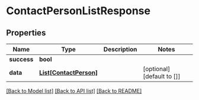 # ContactPersonListResponse

## Properties
Name | Type | Description | Notes
------------ | ------------- | ------------- | -------------
**success** | **bool** |  | 
**data** | [**List[ContactPerson]**](ContactPerson.md) |  | [optional] [default to []]

[[Back to Model list]](../README.md#documentation-for-models) [[Back to API list]](../README.md#documentation-for-api-endpoints) [[Back to README]](../README.md)



